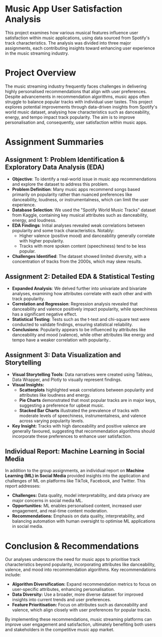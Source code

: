 # Music App User Satisfaction Analysis #
This project examines how various musical features influence user satisfaction within music applications, using data sourced from Spotify's track characteristics. The analysis was divided into three major assignments, each contributing insights toward enhancing user experience in the music streaming industry.

# Project Overview #
The music streaming industry frequently faces challenges in delivering highly personalised recommendations that align with user preferences. Despite advancements in recommendation algorithms, music apps often struggle to balance popular tracks with individual user tastes. This project explores potential improvements through data-driven insights from Spotify's world music dataset, analysing how characteristics such as danceability, energy, and tempo impact track popularity. The aim is to improve personalisation and, consequently, user satisfaction within music apps.

# Assignment Summaries #
## Assignment 1: Problem Identification & Exploratory Data Analysis (EDA) ##
- **Objective**: To identify a real-world issue in music app recommendations and explore the dataset to address this problem.
- **Problem Definition**: Many music apps recommend songs based primarily on popularity rather than nuanced preferences like danceability, loudness, or instrumentalness, which can limit the user experience.
- **Database Selection**: We used the "Spotify World Music Tracks" dataset from Kaggle, containing key musical attributes such as danceability, energy, and loudness.
- **EDA Findings**: Initial analyses revealed weak correlations between popularity and some track characteristics. Notably:
  - Higher valence (positive mood) and danceability generally correlate with higher popularity.
  - Tracks with more spoken content (speechiness) tend to be less popular.
- **Challenges Identified**: The dataset showed limited diversity, with a concentration of tracks from the 2000s, which may skew results.

## Assignment 2: Detailed EDA & Statistical Testing ##
- **Expanded Analysis**: We delved further into univariate and bivariate analyses, examining how attributes correlate with each other and with track popularity.
- **Correlation and Regression**: Regression analysis revealed that danceability and valence positively impact popularity, while speechiness has a significant negative effect.
- **Statistical Testing**: Tests such as the t-test and chi-square test were conducted to validate findings, ensuring statistical reliability.
- **Conclusions**: Popularity appears to be influenced by attributes like danceability and mood (valence), while other attributes like energy and tempo have a weaker correlation with popularity..

## Assignment 3: Data Visualization and Storytelling ##
- **Visual Storytelling Tools**: Data narratives were created using Tableau, Data Wrapper, and Plotly to visually represent findings.
- **Visual Insights:**
  - **Scatterplots** highlighted weak correlations between popularity and attributes like loudness and energy.
  - **Pie Charts** demonstrated that most popular tracks are in major keys, suggesting a preference for upbeat music.
  - **Stacked Bar Charts** illustrated the prevalence of tracks with moderate levels of speechiness, instrumentalness, and valence across varying popularity levels.
- **Key Insight:** Tracks with high danceability and positive valence are generally favoured, suggesting that recommendation algorithms should incorporate these preferences to enhance user satisfaction.

## Individual Report: Machine Learning in Social Media ##
In addition to the group assignments, an individual report on **Machine Learning (ML) in Social Media** provided insights into the application and challenges of ML on platforms like TikTok, Facebook, and Twitter. This report addresses:

- **Challenges:** Data quality, model interpretability, and data privacy are major concerns in social media ML.
- **Opportunities:** ML enables personalised content, increased user engagement, and real-time content moderation.
- **Recommendations:** Emphasis on data quality, interpretability, and balancing automation with human oversight to optimise ML applications in social media.

# Conclusion & Recommendations #
Our analyses underscore the need for music apps to prioritise track characteristics beyond popularity, incorporating attributes like danceability, valence, and mood into recommendation algorithms. 
Key recommendations include:

- **Algorithm Diversification:** Expand recommendation metrics to focus on user-specific attributes, enhancing personalisation.
- **Data Diversity:** Use a broader, more diverse dataset for improved insights into current trends and user preferences.
- **Feature Prioritisation:** Focus on attributes such as danceability and valence, which align closely with user preferences for popular tracks.

By implementing these recommendations, music streaming platforms can improve user engagement and satisfaction, ultimately benefiting both users and stakeholders in the competitive music app market.


